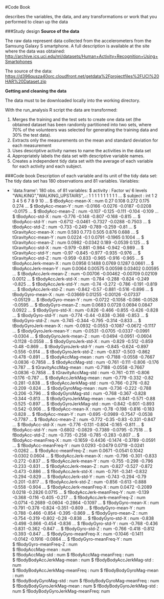 #Code Book

describes the variables, the data, and any transformations or work that you performed to clean up the data

###Study design
**Source of the data**

The raw data represent data collected from the accelerometers from the Samsung Galaxy S smartphone. 
A full description is available at the site where the data was obtained: 
http://archive.ics.uci.edu/ml/datasets/Human+Activity+Recognition+Using+Smartphones 

The source of the data: 
https://d396qusza40orc.cloudfront.net/getdata%2Fprojectfiles%2FUCI%20HAR%20Dataset.zip 

**Getting and cleaning the data**

The data must to be downloaded locally into the working directory.

With the run_analysis R script the data are transformed: 
1.  Merges the training and the test sets to create one data set (the obtained dataset has been randomly partitioned into two sets, where 70% of the volunteers was selected for generating the training data and 30% the test data).
2. Extracts only the measurements on the mean and standard deviation for each measurement
3. Uses descriptive activity names to name the activities in the data set
4. Appropriately labels the data set with descriptive variable names. 
5. Creates a independent tidy data set with the average of each variable for each activity and each subject.

###Code book
Description of each variable and its unit of the tidy data set:
The tidy data set has 180 observations and 81 variables.
Variables:
- 'data.frame':	180 obs. of  81 variables:
 $ activity                     : Factor w/ 6 levels "WALKING","WALKING_UPSTAIRS",..: 1 1 1 1 1 1 1 1 1 1 ...
 $ subject                      : int  1 2 3 4 5 6 7 8 9 10 ...
 $ tBodyAcc-mean-X              : num  0.27 0.108 0.272 0.175 0.274 ...
 $ tBodyAcc-mean-Y              : num  -0.0166 -0.0276 -0.0187 -0.0208 -0.0175 ...
 $ tBodyAcc-mean-Z              : num  -0.107 -0.125 -0.111 -0.104 -0.109 ...
 $ tBodyAcc-std-X               : num  -0.776 -0.148 -0.807 -0.168 -0.815 ...
 $ tBodyAcc-std-Y               : num  -0.6712 -0.0461 -0.7327 -0.0288 -0.7503 ...
 $ tBodyAcc-std-Z               : num  -0.733 -0.249 -0.789 -0.259 -0.81 ...
 $ tGravityAcc-mean-X           : num  0.593 0.773 0.505 0.876 0.688 ...
 $ tGravityAcc-mean-Y           : num  0.0224 -0.1 0.0791 -0.1965 0.1004 ...
 $ tGravityAcc-mean-Z           : num  0.0982 -0.0342 0.189 -0.0539 0.125 ...
 $ tGravityAcc-std-X            : num  -0.979 -0.881 -0.984 -0.942 -0.989 ...
 $ tGravityAcc-std-Y            : num  -0.97 -0.845 -0.977 -0.935 -0.976 ...
 $ tGravityAcc-std-Z            : num  -0.959 -0.833 -0.965 -0.916 -0.965 ...
 $ tBodyAccJerk-mean-X          : num  0.0958 0.1488 0.0769 0.1287 0.0661 ...
 $ tBodyAccJerk-mean-Y          : num  0.0064 0.00575 0.00598 0.03402 0.00595 ...
 $ tBodyAccJerk-mean-Z          : num  -0.00706 -0.00462 -0.00709 0.02109 0.0012 ...
 $ tBodyAccJerk-std-X           : num  -0.784 -0.288 -0.824 -0.249 -0.825 ...
 $ tBodyAccJerk-std-Y           : num  -0.74 -0.272 -0.786 -0.191 -0.819 ...
 $ tBodyAccJerk-std-Z           : num  -0.842 -0.57 -0.881 -0.516 -0.896 ...
 $ tBodyGyro-mean-X             : num  -0.03669 0.01255 -0.00126 -0.07337 -0.05129 ...
 $ tBodyGyro-mean-Y             : num  -0.0722 -0.1058 -0.086 -0.0528 -0.0595 ...
 $ tBodyGyro-mean-Z             : num  0.0683 0.0728 0.0694 0.0847 0.0922 ...
 $ tBodyGyro-std-X              : num  -0.826 -0.466 -0.855 -0.426 -0.828 ...
 $ tBodyGyro-std-Y              : num  -0.774 -0.44 -0.838 -0.368 -0.853 ...
 $ tBodyGyro-std-Z              : num  -0.745 -0.344 -0.795 -0.314 -0.833 ...
 $ tBodyGyroJerk-mean-X         : num  -0.0932 -0.0553 -0.1087 -0.0672 -0.1117 ...
 $ tBodyGyroJerk-mean-Y         : num  -0.0531 -0.0705 -0.0337 -0.0991 -0.0304 ...
 $ tBodyGyroJerk-mean-Z         : num  -0.0494 -0.0951 -0.0604 -0.1128 -0.0558 ...
 $ tBodyGyroJerk-std-X          : num  -0.829 -0.512 -0.859 -0.48 -0.869 ...
 $ tBodyGyroJerk-std-Y          : num  -0.845 -0.624 -0.897 -0.556 -0.914 ...
 $ tBodyGyroJerk-std-Z          : num  -0.837 -0.503 -0.862 -0.478 -0.891 ...
 $ tBodyAccMag-mean             : num  -0.7188 -0.0558 -0.7667 -0.0836 -0.7858 ...
 $ tBodyAccMag-std              : num  -0.761 -0.111 -0.806 -0.176 -0.787 ...
 $ tGravityAccMag-mean          : num  -0.7188 -0.0558 -0.7667 -0.0836 -0.7858 ...
 $ tGravityAccMag-std           : num  -0.761 -0.111 -0.806 -0.176 -0.787 ...
 $ tBodyAccJerkMag-mean         : num  -0.779 -0.332 -0.82 -0.281 -0.838 ...
 $ tBodyAccJerkMag-std          : num  -0.766 -0.276 -0.82 -0.209 -0.824 ...
 $ tBodyGyroMag-mean            : num  -0.736 -0.222 -0.788 -0.206 -0.796 ...
 $ tBodyGyroMag-std             : num  -0.768 -0.367 -0.828 -0.344 -0.813 ...
 $ tBodyGyroJerkMag-mean        : num  -0.841 -0.571 -0.88 -0.525 -0.897 ...
 $ tBodyGyroJerkMag-std         : num  -0.842 -0.601 -0.893 -0.542 -0.906 ...
 $ fBodyAcc-mean-X              : num  -0.78 -0.198 -0.816 -0.183 -0.828 ...
 $ fBodyAcc-mean-Y              : num  -0.695 -0.0989 -0.7547 -0.0538 -0.7787 ...
 $ fBodyAcc-mean-Z              : num  -0.772 -0.35 -0.83 -0.331 -0.847 ...
 $ fBodyAcc-std-X               : num  -0.776 -0.131 -0.804 -0.165 -0.811 ...
 $ fBodyAcc-std-Y               : num  -0.6802 -0.0829 -0.7389 -0.0795 -0.7518 ...
 $ fBodyAcc-std-Z               : num  -0.735 -0.258 -0.785 -0.283 -0.807 ...
 $ fBodyAcc-meanFreq-X          : num  -0.1659 -0.4436 -0.1474 -0.3789 -0.0591 ...
 $ fBodyAcc-meanFreq-Y          : num  0.0293 -0.0479 0.0719 -0.0241 -0.0262 ...
 $ fBodyAcc-meanFreq-Z          : num  0.0671 -0.0541 0.1042 -0.0302 0.0604 ...
 $ fBodyAccJerk-mean-X          : num  -0.796 -0.301 -0.833 -0.272 -0.837 ...
 $ fBodyAccJerk-mean-Y          : num  -0.755 -0.298 -0.796 -0.233 -0.831 ...
 $ fBodyAccJerk-mean-Z          : num  -0.827 -0.527 -0.872 -0.473 -0.886 ...
 $ fBodyAccJerk-std-X           : num  -0.791 -0.341 -0.832 -0.294 -0.829 ...
 $ fBodyAccJerk-std-Y           : num  -0.743 -0.294 -0.79 -0.201 -0.817 ...
 $ fBodyAccJerk-std-Z           : num  -0.856 -0.613 -0.888 -0.558 -0.904 ...
 $ fBodyAccJerk-meanFreq-X      : num  0.0472 -0.2089 0.0218 -0.2826 0.0715 ...
 $ fBodyAccJerk-meanFreq-Y      : num  -0.139 -0.368 -0.116 -0.405 -0.217 ...
 $ fBodyAccJerk-meanFreq-Z      : num  -0.0714 -0.2689 -0.0604 -0.2864 -0.1097 ...
 $ fBodyGyro-mean-X             : num  -0.791 -0.378 -0.824 -0.351 -0.809 ...
 $ fBodyGyro-mean-Y             : num  -0.788 -0.466 -0.854 -0.395 -0.869 ...
 $ fBodyGyro-mean-Z             : num  -0.754 -0.319 -0.802 -0.28 -0.838 ...
 $ fBodyGyro-std-X              : num  -0.838 -0.498 -0.866 -0.454 -0.836 ...
 $ fBodyGyro-std-Y              : num  -0.768 -0.436 -0.831 -0.362 -0.847 ...
 $ fBodyGyro-std-Z              : num  -0.766 -0.418 -0.812 -0.393 -0.847 ...
 $ fBodyGyro-meanFreq-X         : num  -0.1046 -0.1411 -0.0142 -0.1916 -0.0864 ...
 $ fBodyGyro-meanFreq-Y         : num  
 $ fBodyGyro-meanFreq-Z         : num  
 $ fBodyAccMag-mean             : num  
 $ fBodyAccMag-std              : num 
 $ fBodyAccMag-meanFreq         : num  
 $ fBodyBodyAccJerkMag-mean     : num 
 $ fBodyBodyAccJerkMag-std      : num  
 $ fBodyBodyAccJerkMag-meanFreq : num 
 $ fBodyBodyGyroMag-mean        : num  
 $ fBodyBodyGyroMag-std         : num 
 $ fBodyBodyGyroMag-meanFreq    : num  
 $ fBodyBodyGyroJerkMag-mean    : num 
 $ fBodyBodyGyroJerkMag-std     : num 
 $ fBodyBodyGyroJerkMag-meanFreq: num  
